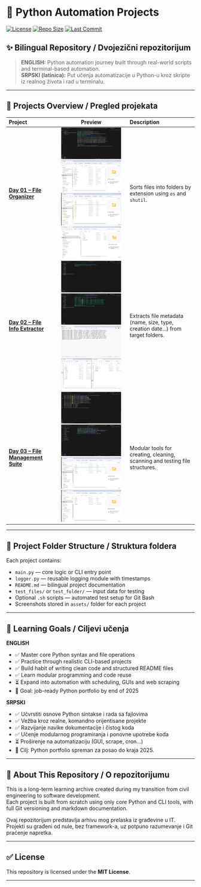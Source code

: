 # 🐍 Python Automation Projects

[![License](https://img.shields.io/github/license/Jole85/python-automation?style=flat-square)](LICENSE)
[![Repo Size](https://img.shields.io/github/repo-size/Jole85/python-automation?style=flat-square)](https://github.com/Jole85/python-automation)
[![Last Commit](https://img.shields.io/github/last-commit/Jole85/python-automation?style=flat-square)](https://github.com/Jole85/python-automation/commits/main)



## ✨ Bilingual Repository / Dvojezični repozitorijum

>**ENGLISH:** Python automation journey built through real-world scripts and terminal-based automation.  
>**SRPSKI (latinica):** Put učenja automatizacije u Python-u kroz skripte iz realnog života i rad u terminalu.
---



## 📂 Projects Overview / Pregled projekata
<div align="center">
  <table>
    <thead>
      <tr>
        <th align="left">Project</th>
        <th align="center">Preview</th>
        <th align="left">Description</th>
      </tr>
    </thead>
    <tbody>
      <tr>
        <td>
          <a href="./01-file-organizer"><strong>Day 01 – File Organizer</strong></a>
        </td>
        <td align="center">
          <img src="01-file-organizer/assets/01-file-organizer-preview-3.png" width="160"/>
          <img src="01-file-organizer/assets/01-file-organizer-preview-2.png" width="160"/>
          <img src="01-file-organizer/assets/01-file-organizer-preview-4.png" width="160"/>
          <img src="01-file-organizer/assets/01-file-organizer-preview-5.png" width="160"/>
        </td>
        <td>
          Sorts files into folders by extension using <code>os</code> and <code>shutil</code>.
        </td>
      </tr>
      <tr>
        <td>
          <a href="./day02_file_info"><strong>Day 02 – File Info Extractor</strong></a>
        </td>
        <td align="center">
          <img src="day02_file_info/assets/day02_file_info-preview-4.png" width="160"/>
          <img src="day02_file_info/assets/day02_file_info-preview-1.png" width="160"/>
          <img src="day02_file_info/assets/day02_file_info-preview-2.png" width="160"/>
          <img src="day02_file_info/assets/day02_file_info-preview-3.png" width="160"/>
        </td>
        <td>
          Extracts file metadata (name, size, type, creation date...) from target folders.
        </td>
      </tr>
      <tr>
        <td>
          <a href="./day03_file_management"><strong>Day 03 – File Management Suite</strong></a>
        </td>
        <td align="center">
          <img src="day03_file_management/assets/day03-preview-4.png" width="160"/>
          <img src="day03_file_management/assets/day03-preview-2.png" width="160"/>
          <img src="day03_file_management/assets/day03-preview-1.png" width="160"/>
          <img src="day03_file_management/assets/day03-preview-3.png" width="160"/>
        </td>
        <td>
          Modular tools for creating, cleaning, scanning and testing file structures.
        </td>
      </tr>
    </tbody>
  </table>
</div>

---

## 📁 Project Folder Structure / Struktura foldera

Each project contains:
- `main.py` — core logic or CLI entry point
- `logger.py` — reusable logging module with timestamps
- `README.md` — bilingual project documentation
- `test_files/` or `test_folder/` — input data for testing
- Optional `.sh` scripts — automated test setup for Git Bash
- Screenshots stored in `assets/` folder for each project

---

## 🧠 Learning Goals / Ciljevi učenja

**ENGLISH**
- ✅ Master core Python syntax and file operations  
- ✅ Practice through realistic CLI-based projects  
- ✅ Build habit of writing clean code and structured README files  
- ✅ Learn modular programming and code reuse  
- ⏳ Expand into automation with scheduling, GUIs and web scraping  
- 🎯 Goal: job-ready Python portfolio by end of 2025

**SRPSKI**
- ✅ Učvrstiti osnove Python sintakse i rada sa fajlovima  
- ✅ Vežba kroz realne, komandno orijentisane projekte  
- ✅ Razvijanje navike dokumentacije i čistog koda  
- ✅ Učenje modularnog programiranja i ponovne upotrebe koda  
- ⏳ Proširenje na automatizaciju (GUI, scrape, cron...)  
- 🎯 Cilj: Python portfolio spreman za posao do kraja 2025.

---

## 📌 About This Repository / O repozitorijumu

This is a long-term learning archive created during my transition from civil engineering to software development.  
Each project is built from scratch using only core Python and CLI tools, with full Git versioning and markdown documentation.

Ovaj repozitorijum predstavlja arhivu mog prelaska iz građevine u IT.  
Projekti su građeni od nule, bez framework-a, uz potpuno razumevanje i Git praćenje napretka.

---

## ✅ License

This repository is licensed under the **MIT License**.

---